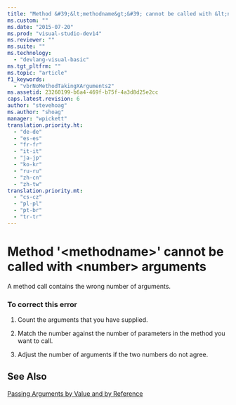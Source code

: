 ```yaml
---
title: "Method &#39;&lt;methodname&gt;&#39; cannot be called with &lt;number&gt; arguments | Microsoft Docs"
ms.custom: ""
ms.date: "2015-07-20"
ms.prod: "visual-studio-dev14"
ms.reviewer: ""
ms.suite: ""
ms.technology: 
  - "devlang-visual-basic"
ms.tgt_pltfrm: ""
ms.topic: "article"
f1_keywords: 
  - "vbrNoMethodTakingXArguments2"
ms.assetid: 23260199-b6a4-469f-b75f-4a3d8d25e2cc
caps.latest.revision: 6
author: "stevehoag"
ms.author: "shoag"
manager: "wpickett"
translation.priority.ht: 
  - "de-de"
  - "es-es"
  - "fr-fr"
  - "it-it"
  - "ja-jp"
  - "ko-kr"
  - "ru-ru"
  - "zh-cn"
  - "zh-tw"
translation.priority.mt: 
  - "cs-cz"
  - "pl-pl"
  - "pt-br"
  - "tr-tr"
---
```

# Method &#39;&lt;methodname&gt;&#39; cannot be called with &lt;number&gt; arguments
A method call contains the wrong number of arguments.  
  
### To correct this error  
  
1.  Count the arguments that you have supplied.  
  
2.  Match the number against the number of parameters in the method you want to call.  
  
3.  Adjust the number of arguments if the two numbers do not agree.  
  
## See Also  
 [Passing Arguments by Value and by Reference](../../visual-basic/language-reference/procedures/passing-arguments-by-value-and-by-reference.md)